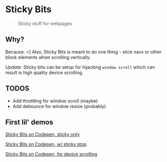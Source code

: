 # Sticky Bits

> Sticky stuff for webpages

## Why?

Because. =] Also, Sticky Bits is meant to do one thing - stick navs or other block elements when scrolling vertically. 

*Update:* Sticky bits can be setup for hijacking `window scroll` which can result is high quality device scrolling. 

## TODOS

- Add throttling for window scroll (maybe)
- Add debounce for window resize (probably)

## First lil' demos

[Sticky Bits on Codepen, sticky only](http://codepen.io/yowainwright/pen/VjPRgz/)

[Sticky Bits on Codepen, w/ sticky stop](http://codepen.io/yowainwright/pen/jAmdNO)

[Sticky Bits on Codepen, for device scrolling](http://codepen.io/yowainwright/pen/Bzxmpw)





